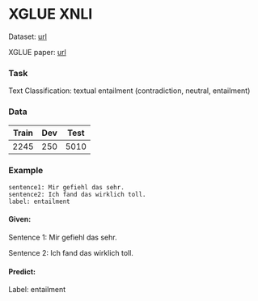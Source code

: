 # XGLUE XNLI

Dataset: [url](https://github.com/microsoft/XGLUE)

XGLUE paper: [url](https://arxiv.org/abs/2004.01401)

### Task

Text Classification: textual entailment
(contradiction, neutral, entailment)
### Data

| Train  | Dev   | Test  |
|--------|-------|-------|
| 2245   | 250   | 5010   |

### Example
```
sentence1: Mir gefiehl das sehr.	
sentence2: Ich fand das wirklich toll.	
label: entailment
```
#### Given: 
Sentence 1: Mir gefiehl das sehr.	

Sentence 2: Ich fand das wirklich toll.

#### Predict: 
Label: entailment
